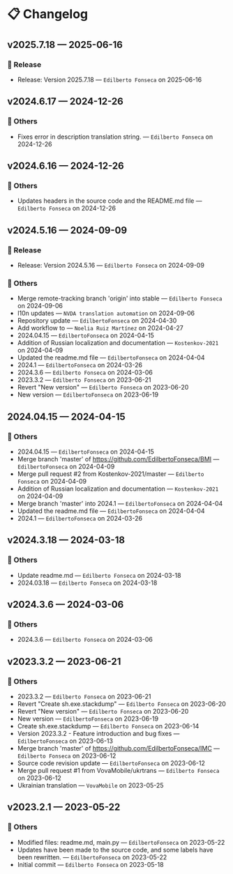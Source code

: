 # 📋 Changelog

## v2025.7.18 — 2025-06-16

### 🔸 Release

* Release: Version 2025.7.18 — `Edilberto Fonseca` on 2025-06-16

## v2024.6.17 — 2024-12-26

### 🔸 Others

* Fixes error in description translation string. — `Edilberto Fonseca` on 2024-12-26

## v2024.6.16 — 2024-12-26

### 🔸 Others

* Updates headers in the source code and the README.md file — `Edilberto Fonseca` on 2024-12-26

## v2024.5.16 — 2024-09-09

### 🔸 Release

* Release: Version 2024.5.16 — `Edilberto Fonseca` on 2024-09-09

### 🔸 Others

* Merge remote-tracking branch 'origin' into stable — `Edilberto Fonseca` on 2024-09-06
* l10n updates — `NVDA translation automation` on 2024-09-06
* Repository update — `EdilbertoFonseca` on 2024-04-30
* Add workflow to — `Noelia Ruiz Martínez` on 2024-04-27
* 2024.04.15 — `EdilbertoFonseca` on 2024-04-15
* Addition of Russian localization and documentation — `Kostenkov-2021` on 2024-04-09
* Updated the readme.md file — `EdilbertoFonseca` on 2024-04-04
* 2024.1 — `EdilbertoFonseca` on 2024-03-26
* 2024.3.6 — `Edilberto Fonseca` on 2024-03-06
* 2023.3.2 — `Edilberto Fonseca` on 2023-06-21
* Revert "New version" — `Edilberto Fonseca` on 2023-06-20
* New version — `EdilbertoFonseca` on 2023-06-19

## 2024.04.15 — 2024-04-15

### 🔸 Others

* 2024.04.15 — `EdilbertoFonseca` on 2024-04-15
* Merge branch 'master' of https://github.com/EdilbertoFonseca/BMI — `EdilbertoFonseca` on 2024-04-09
* Merge pull request #2 from Kostenkov-2021/master — `Edilberto Fonseca` on 2024-04-09
* Addition of Russian localization and documentation — `Kostenkov-2021` on 2024-04-09
* Merge branch 'master' into 2024.1 — `EdilbertoFonseca` on 2024-04-04
* Updated the readme.md file — `EdilbertoFonseca` on 2024-04-04
* 2024.1 — `EdilbertoFonseca` on 2024-03-26

## v2024.3.18 — 2024-03-18

### 🔸 Others

* Update readme.md — `Edilberto Fonseca` on 2024-03-18
* 2024.03.18 — `Edilberto Fonseca` on 2024-03-18

## v2024.3.6 — 2024-03-06

### 🔸 Others

* 2024.3.6 — `Edilberto Fonseca` on 2024-03-06

## v2023.3.2 — 2023-06-21

### 🔸 Others

* 2023.3.2 — `Edilberto Fonseca` on 2023-06-21
* Revert "Create sh.exe.stackdump" — `Edilberto Fonseca` on 2023-06-20
* Revert "New version" — `Edilberto Fonseca` on 2023-06-20
* New version — `EdilbertoFonseca` on 2023-06-19
* Create sh.exe.stackdump — `Edilberto Fonseca` on 2023-06-14
* Version 2023.3.2 - Feature introduction and bug fixes — `EdilbertoFonseca` on 2023-06-13
* Merge branch 'master' of https://github.com/EdilbertoFonseca/IMC — `Edilberto Fonseca` on 2023-06-12
* Source code revision update — `EdilbertoFonseca` on 2023-06-12
* Merge pull request #1 from VovaMobile/ukrtrans — `Edilberto Fonseca` on 2023-06-12
* Ukrainian translation — `VovaMobile` on 2023-05-25

## v2023.2.1 — 2023-05-22

### 🔸 Others

* Modified files: readme.md, main.py — `EdilbertoFonseca` on 2023-05-22
* Updates have been made to the source code, and some labels have been rewritten. — `EdilbertoFonseca` on 2023-05-22
* Initial commit — `Edilberto Fonseca` on 2023-05-18


